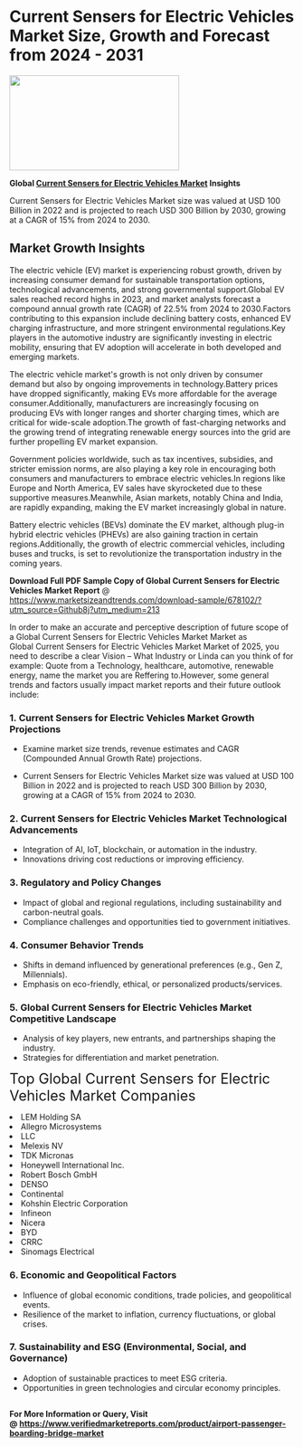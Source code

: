 <H1>Current Sensers for Electric Vehicles Market Size, Growth and Forecast from 2024 - 2031</H1><img class="aligncenter size-medium wp-image-584254" src="https://thirdeyenews.in/wp-content/uploads/2024/09/Global-Market-Research-300x168.jpeg" alt="" width="300" height="168" /><p><strong>Global&nbsp;<a href="https://www.marketsizeandtrends.com/download-sample/678102/?utm_source=Github8j?utm_medium=213">Current Sensers for Electric Vehicles Market</a> Insights</strong></p><p>Current Sensers for Electric Vehicles Market size was valued at USD 100 Billion in 2022 and is projected to reach USD 300 Billion by 2030, growing at a CAGR of 15% from 2024 to 2030.</p><p><h2>Market Growth Insights</h2> <p>The electric vehicle (EV) market is experiencing robust growth, driven by increasing consumer demand for sustainable transportation options, technological advancements, and strong governmental support.Global EV sales reached record highs in 2023, and market analysts forecast a compound annual growth rate (CAGR) of 22.5% from 2024 to 2030.Factors contributing to this expansion include declining battery costs, enhanced EV charging infrastructure, and more stringent environmental regulations.Key players in the automotive industry are significantly investing in electric mobility, ensuring that EV adoption will accelerate in both developed and emerging markets.</p> <p>The electric vehicle market's growth is not only driven by consumer demand but also by ongoing improvements in technology.Battery prices have dropped significantly, making EVs more affordable for the average consumer.Additionally, manufacturers are increasingly focusing on producing EVs with longer ranges and shorter charging times, which are critical for wide-scale adoption.The growth of fast-charging networks and the growing trend of integrating renewable energy sources into the grid are further propelling EV market expansion.</p> <p>Government policies worldwide, such as tax incentives, subsidies, and stricter emission norms, are also playing a key role in encouraging both consumers and manufacturers to embrace electric vehicles.In regions like Europe and North America, EV sales have skyrocketed due to these supportive measures.Meanwhile, Asian markets, notably China and India, are rapidly expanding, making the EV market increasingly global in nature.</p> <p>Battery electric vehicles (BEVs) dominate the EV market, although plug-in hybrid electric vehicles (PHEVs) are also gaining traction in certain regions.Additionally, the growth of electric commercial vehicles, including buses and trucks, is set to revolutionize the transportation industry in the coming years.</p> <p><span class=""><strong>Download Full PDF Sample Copy of Global Current Sensers for Electric Vehicles Market Report</strong> @ <a href="https://www.marketsizeandtrends.com/download-sample/678102/?utm_source=Github8j?utm_medium=213" target="_blank">https://www.marketsizeandtrends.com/download-sample/678102/?utm_source=Github8j?utm_medium=213</a></span></p><p>In order to make an accurate and perceptive description of future scope of a Global&nbsp;Current Sensers for Electric Vehicles Market Market as Global&nbsp;Current Sensers for Electric Vehicles Market Market of 2025, you need to describe a clear Vision &ndash; What Industry or Linda can you think of for example: Quote from a Technology, healthcare, automotive, renewable energy, name the market you are Reffering to.However, some general trends and factors usually impact market reports and their future outlook include:</p><h3>1.&nbsp;<strong>Current Sensers for Electric Vehicles Market Growth Projections</strong></h3><ul><li>Examine market size trends, revenue estimates and CAGR (Compounded Annual Growth Rate) projections.</li><li><p>Current Sensers for Electric Vehicles Market size was valued at USD 100 Billion in 2022 and is projected to reach USD 300 Billion by 2030, growing at a CAGR of 15% from 2024 to 2030.</p></li></ul><h3>2.&nbsp;<strong>Current Sensers for Electric Vehicles Market Technological Advancements</strong></h3><ul><li>Integration of AI, IoT, blockchain, or automation in the industry.</li><li>Innovations driving cost reductions or improving efficiency.</li></ul><h3>3.&nbsp;<strong>Regulatory and Policy Changes</strong></h3><ul><li>Impact of global and regional regulations, including sustainability and carbon-neutral goals.</li><li>Compliance challenges and opportunities tied to government initiatives.</li></ul><h3>4.&nbsp;<strong>Consumer Behavior Trends</strong></h3><ul><li>Shifts in demand influenced by generational preferences (e.g., Gen Z, Millennials).</li><li>Emphasis on eco-friendly, ethical, or personalized products/services.</li></ul><h3>5.&nbsp;<strong>Global Current Sensers for Electric Vehicles Market Competitive Landscape</strong></h3><ul><li>Analysis of key players, new entrants, and partnerships shaping the industry.</li><li>Strategies for differentiation and market penetration.</li></ul><p data-pm-slice="1 1 []"><span style="color: inherit; font-family: inherit; font-size: 25px;">Top Global Current Sensers for Electric Vehicles Market Companies</span></p><div class="" data-test-id=""><p><li>LEM Holding SA</li><li> Allegro Microsystems</li><li> LLC</li><li> Melexis NV</li><li> TDK Micronas</li><li> Honeywell International Inc.</li><li> Robert Bosch GmbH</li><li> DENSO</li><li> Continental</li><li> Kohshin Electric Corporation</li><li> Infineon</li><li> Nicera</li><li> BYD</li><li> CRRC</li><li> Sinomags Electrical</li></p></div><h3>6.&nbsp;<strong>Economic and Geopolitical Factors</strong></h3><ul><li>Influence of global economic conditions, trade policies, and geopolitical events.</li><li>Resilience of the market to inflation, currency fluctuations, or global crises.</li></ul><h3>7.&nbsp;<strong>Sustainability and ESG (Environmental, Social, and Governance)</strong></h3><ul><li>Adoption of sustainable practices to meet ESG criteria.</li><li>Opportunities in green technologies and circular economy principles.</li></ul><h2><strong style="font-size: 14px;">For More Information or Query, Visit @&nbsp;</strong><a style="background-color: #ffffff; font-size: 14px;" href="https://www.marketsizeandtrends.com/report/current-sensers-for-electric-vehicles-market/" target="_blank">https://www.verifiedmarketreports.com/product/airport-passenger-boarding-bridge-market</a></h2>